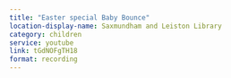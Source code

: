 ```yaml
---
title: "Easter special Baby Bounce"
location-display-name: Saxmundham and Leiston Library
category: children
service: youtube
link: tGdNOFgTH18
format: recording
---
```

